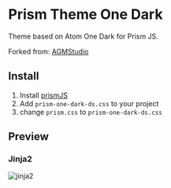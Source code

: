 # Prism Theme One Dark

Theme based on Atom One Dark for Prism JS.

Forked from: [AGMStudio](https://github.com/AGMStudio/prism-theme-one-dark) 

## Install

1. Install [prismJS](https://github.com/PrismJS/prism)
2. Add `prism-one-dark-ds.css` to your project
3. change `prism.css` to `prism-one-dark-ds.css`

## Preview
### Jinja2
![jinja2](https://user-images.githubusercontent.com/21090563/54417483-912f3a00-46bf-11e9-9443-71c5456df6e6.png)
